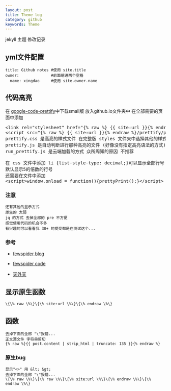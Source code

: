 ```yaml
---
layout: post
title: Theme log
category: github
keywords: Theme
---
```

jekyll 主题 修改记录

## yml文件配置
    title: Github notes #使用 site.title
    owner:              #前面缩进两个空格
      name: xingdao     #使用 site.owner.name

## 代码高亮
在 [google-code-prettify](https://code.google.com/p/google-code-prettify/downloads/list)中下载small版 放入github.io文件夹中
在全部需要的页面中添加

<pre class="prettyprint linenums">
&lt;link rel="stylesheet" href="{% raw %} {{ site:url }}{% endraw %}/prettify/prettify.css" type="text/css"/&gt;
&lt;script src="{% raw %} {{ site:url }}{% endraw %}/prettify/prettify.js"&gt;&lt;/script&gt;
prettify.css 是高亮的样式文件 在完整版 styles 文件夹中选择其他的样式
prettify.js 是自动判断进行那种高亮的文件 (好像没有指定高亮语法的方式)
run_prettify.js 是云端加载的方式 众所周知的原因 不推荐

在 css 文件中添加 li {list-style-type: decimal;}可以显示全部行号
默认显示5的倍数的行号
还需要在文件中添加
&lt;script&gt;window.onload = function(){prettyPrint();}&lt;/script&gt;
</pre>

### 注意

    还有其他的显示方式
    原生的 太弱
    jq 的方式 去掉全部的 pre 不方便 
    感觉使用代码的机会不多
    有兴趣的可以看看我 30+ 的提交都是在测试这个...

### 参考 

- [fewspider blog](http://fewspider.github.io/lessons/jekyll-use-google-code-prettify-highlighted-code.html)

- [fewspider code](https://github.com/fewspider/fewspider.github.io/blob/e15add943b1a36c3599b215cedd3da5825f72e6d/_posts/2013-06-18-jekyll-use-google-code-prettify-highlighted-code.html)

- [天外天](http://blog.evercoding.net/2013/02/27/highlight-code-with-google-code-prettify/)


## 显示原生函数

    \{\% raw \%\}\{\% site:url \%\}\{\% endraw \%\}

## 函数

    去掉下面的全部 "\"报错...
    正文源文件 字符串剪切 
    {% raw %}{{ post.content | strip_html | truncate: 135 }}{% endraw %}

### 原生bug

    显示"<>" 用 &lt; &gt;
    去掉下面的全部 "\"报错...
    \{\% raw \%\}\{\% raw \%\}\{\% site:url \%\}\{\% endraw \%\}\{\% endraw \%\}
